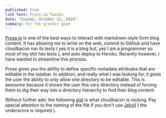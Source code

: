 ```yaml
---
published: true
link text: Prose.io Tweaks
date: "Sunday, October 12, 2014"
summary: for the greater good
---
```


[Prose.io][1] is one of the best ways to interact with markdown-style form blog content. It has allowing me to write on the web, commit to GitHub and have cloudbacon run its tests ( yes it is a blog but, yes I am a programmer so most of my shit has tests ), and auto deploy to Heroku. Recently however, I have wanted to streamline this process.

Prose gives you the ability to define specific metadata attributes that are editable in the sidebar. In addition, and really what I was looking for, it gives the user the ability to only allow one directory to be editable. This is awesome because it shows the user this very directory instead of forcing them to dig their way into a directory hierarchy to find their blog content.

Without further ado: the following [gist][2] is what cloudbacon is rocking. Pay special attention to the naming of the file if you don't use [Jekyll][3] ( the underscore is required ).

<script src="https://gist.github.com/braidn/f82fd63ac00955eeaeb3.js"></script>

[1]: http://prose.io/#about
[2]: https://gist.github.com/braidn/f82fd63ac00955eeaeb3
[3]: http://jekyllrb.com/